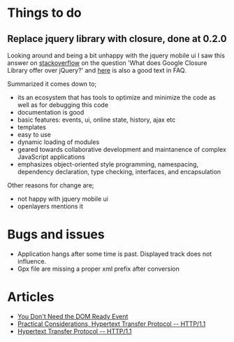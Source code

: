 # Things to do

## Replace jquery library with closure, done at 0.2.0

Looking around and being a bit unhappy with the jquery mobile ui I saw this answer on [stackoverflow](https://stackoverflow.com/questions/1690197/what-does-google-closure-library-offer-over-jquery) on the question 'What does Google Closure Library offer over jQuery?' and [here](https://github.com/google/closure-library/wiki/Frequently-Asked-Questions) is also a good text in FAQ.

Summarized it comes down to;
  * its an ecosystem that has tools to optimize and minimize the code as well as for debugging this code
  * documentation is good
  * basic features: events, ui, online state, history, ajax etc
  * templates
  * easy to use
  * dynamic loading of modules
  * geared towards collaborative development and maintanence of complex JavaScript applications
  * emphasizes object-oriented style programming, namespacing, dependency declaration, type checking, interfaces, and encapsulation

Other reasons for change are;
  * not happy with jquery mobile ui
  * openlayers mentions it

# Bugs and issues
* Application hangs after some time is past. Displayed track does not influence.
* Gpx file are missing a proper xml prefix after conversion

# Articles
* [You Don't Need the DOM Ready Event](http://thanpol.as/javascript/you-dont-need-dom-ready)
* [Practical Considerations, Hypertext Transfer Protocol -- HTTP/1.1]( https://www.w3.org/Protocols/rfc2616/rfc2616-sec8.html#sec8.1.4)
* [Hypertext Transfer Protocol -- HTTP/1.1](https://www.w3.org/Protocols/rfc2616/rfc2616.html)
